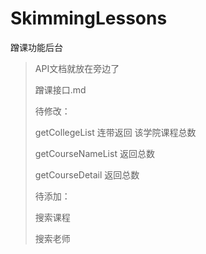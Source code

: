 # SkimmingLessons
蹭课功能后台

>API文档就放在旁边了
> 
>蹭课接口.md
>
>
>待修改：
>
>getCollegeList 连带返回 该学院课程总数
>
>getCourseNameList 返回总数
>
>getCourseDetail 返回总数
>
>
>待添加：
>
>搜索课程
>
>搜索老师